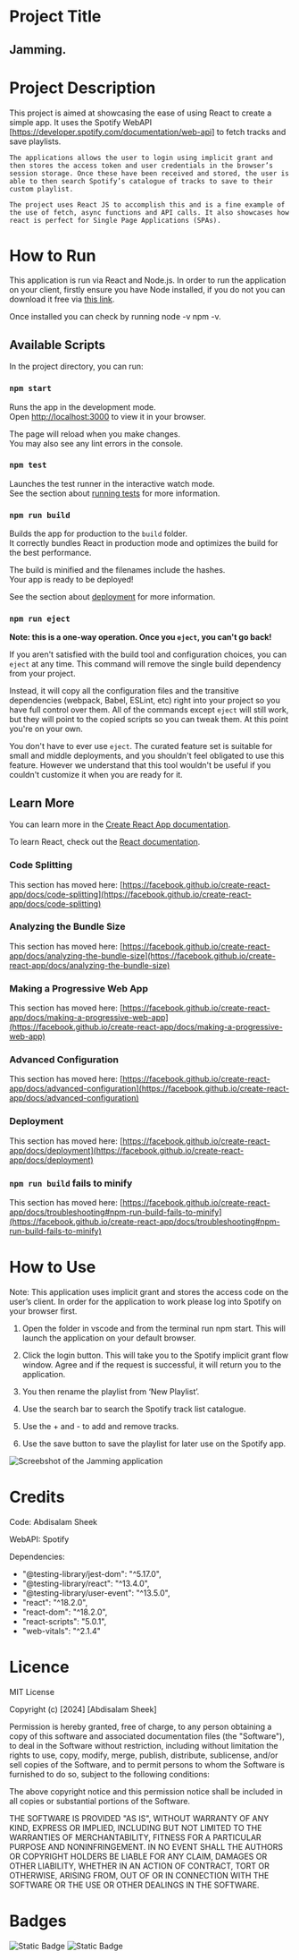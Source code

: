 # Project Title

## Jamming.

# Project Description

This project is aimed at showcasing the ease of using React to create a simple app. It uses the Spotify WebAPI [https://developer.spotify.com/documentation/web-api] to fetch tracks and save playlists.

	The applications allows the user to login using implicit grant and then stores the access token and user credentials in the browser’s session storage. Once these have been received and stored, the user is able to then search Spotify’s catalogue of tracks to save to their custom playlist. 

	The project uses React JS to accomplish this and is a fine example of the use of fetch, async functions and API calls. It also showcases how react is perfect for Single Page Applications (SPAs).

# How to Run

This application is run via React and Node.js. In order to run the application on your client, 	firstly ensure you have Node installed, if you do not you can download it free via [this link](https://nodejs.org/en).

Once installed you can check by running node -v npm -v.

## Available Scripts

In the project directory, you can run:

### `npm start`

Runs the app in the development mode.\
Open [http://localhost:3000](http://localhost:3000) to view it in your browser.

The page will reload when you make changes.\
You may also see any lint errors in the console.

### `npm test`

Launches the test runner in the interactive watch mode.\
See the section about [running tests](https://facebook.github.io/create-react-app/docs/running-tests) for more information.

### `npm run build`

Builds the app for production to the `build` folder.\
It correctly bundles React in production mode and optimizes the build for the best performance.

The build is minified and the filenames include the hashes.\
Your app is ready to be deployed!

See the section about [deployment](https://facebook.github.io/create-react-app/docs/deployment) for more information.

### `npm run eject`

**Note: this is a one-way operation. Once you `eject`, you can't go back!**

If you aren't satisfied with the build tool and configuration choices, you can `eject` at any time. This command will remove the single build dependency from your project.

Instead, it will copy all the configuration files and the transitive dependencies (webpack, Babel, ESLint, etc) right into your project so you have full control over them. All of the commands except `eject` will still work, but they will point to the copied scripts so you can tweak them. At this point you're on your own.

You don't have to ever use `eject`. The curated feature set is suitable for small and middle deployments, and you shouldn't feel obligated to use this feature. However we understand that this tool wouldn't be useful if you couldn't customize it when you are ready for it.

## Learn More

You can learn more in the [Create React App documentation](https://facebook.github.io/create-react-app/docs/getting-started).

To learn React, check out the [React documentation](https://reactjs.org/).

### Code Splitting

This section has moved here: [https://facebook.github.io/create-react-app/docs/code-splitting](https://facebook.github.io/create-react-app/docs/code-splitting)

### Analyzing the Bundle Size

This section has moved here: [https://facebook.github.io/create-react-app/docs/analyzing-the-bundle-size](https://facebook.github.io/create-react-app/docs/analyzing-the-bundle-size)

### Making a Progressive Web App

This section has moved here: [https://facebook.github.io/create-react-app/docs/making-a-progressive-web-app](https://facebook.github.io/create-react-app/docs/making-a-progressive-web-app)

### Advanced Configuration

This section has moved here: [https://facebook.github.io/create-react-app/docs/advanced-configuration](https://facebook.github.io/create-react-app/docs/advanced-configuration)

### Deployment

This section has moved here: [https://facebook.github.io/create-react-app/docs/deployment](https://facebook.github.io/create-react-app/docs/deployment)

### `npm run build` fails to minify

This section has moved here: [https://facebook.github.io/create-react-app/docs/troubleshooting#npm-run-build-fails-to-minify](https://facebook.github.io/create-react-app/docs/troubleshooting#npm-run-build-fails-to-minify)


# How to Use

Note: This application uses implicit grant and stores the access code on the user’s client. In 	order for the application to work please log into Spotify on your browser first.

1. Open the folder in vscode and from the terminal run npm start. This will launch the 	application on your default browser.
	
2. Click the login button. This will take you to the Spotify implicit grant flow window. 	Agree and if the request is successful, it will return you to the application.

3. You then rename the playlist from ‘New Playlist’.

4. Use the search bar to search the Spotify track list catalogue.

5. Use the + and - to add and remove tracks.

6. Use the save button to save the playlist for later use on the Spotify app.  

![Screebshot of the Jamming application](https://github.com/Abdisalam123/Jamming/assets/9461208/66437f9e-45eb-4bc6-9fb1-8dda4343c552)


# Credits

Code: Abdisalam Sheek

WebAPI: Spotify

Dependencies: 

- "@testing-library/jest-dom": "^5.17.0",
- "@testing-library/react": "^13.4.0",
- "@testing-library/user-event": "^13.5.0",
- "react": "^18.2.0",
- "react-dom": "^18.2.0",
- "react-scripts": "5.0.1",
- "web-vitals": "^2.1.4"

# Licence

MIT License

Copyright (c) [2024] [Abdisalam Sheek]

Permission is hereby granted, free of charge, to any person obtaining a copy
of this software and associated documentation files (the "Software"), to deal
in the Software without restriction, including without limitation the rights
to use, copy, modify, merge, publish, distribute, sublicense, and/or sell
copies of the Software, and to permit persons to whom the Software is
furnished to do so, subject to the following conditions:

The above copyright notice and this permission notice shall be included in all
copies or substantial portions of the Software.

THE SOFTWARE IS PROVIDED "AS IS", WITHOUT WARRANTY OF ANY KIND, EXPRESS OR
IMPLIED, INCLUDING BUT NOT LIMITED TO THE WARRANTIES OF MERCHANTABILITY,
FITNESS FOR A PARTICULAR PURPOSE AND NONINFRINGEMENT. IN NO EVENT SHALL THE
AUTHORS OR COPYRIGHT HOLDERS BE LIABLE FOR ANY CLAIM, DAMAGES OR OTHER
LIABILITY, WHETHER IN AN ACTION OF CONTRACT, TORT OR OTHERWISE, ARISING FROM,
OUT OF OR IN CONNECTION WITH THE SOFTWARE OR THE USE OR OTHER DEALINGS IN THE
SOFTWARE.

# Badges

![Static Badge](https://img.shields.io/badge/React.js-Node.js-green)
![Static Badge](https://img.shields.io/badge/CSS-blue)
